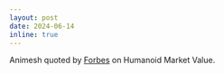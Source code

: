 ```yaml
---
layout: post
date: 2024-06-14
inline: true
---
```


Animesh quoted by [Forbes](https://www.forbes.com/sites/roberthart/2024/06/14/elon-musk-says-teslas-optimus-robot-could-drive-company-to-25-trillion-valuation-heres-what-experts-think/) on Humanoid Market Value.
